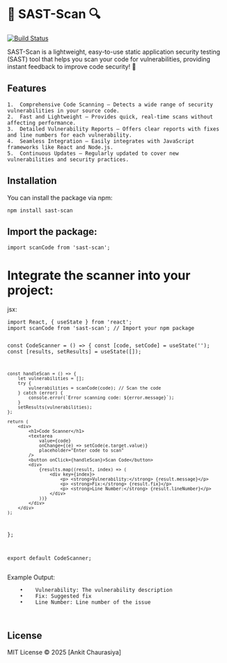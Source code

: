 <h1 class="code-line" data-line-start=0 data-line-end=1 ><a id="_SASTScan__0"></a>📜 SAST-Scan 🔍</h1>
<p class="has-line-data" data-line-start="2" data-line-end="3"><a href="https://travis-ci.org/joemccann/dillinger"><img src="https://travis-ci.org/joemccann/dillinger.svg?branch=master" alt="Build Status"></a></p>
<p class="has-line-data" data-line-start="4" data-line-end="5">SAST-Scan is a lightweight, easy-to-use static application security testing (SAST) tool that helps you scan your code for vulnerabilities, providing instant feedback to improve code security! 🚀</p>
<h2 class="code-line" data-line-start=7 data-line-end=8 ><a id="Features_7"></a>Features</h2>
<pre><code>1.  Comprehensive Code Scanning – Detects a wide range of security vulnerabilities in your source code.
2.  Fast and Lightweight – Provides quick, real-time scans without affecting performance.
3.  Detailed Vulnerability Reports – Offers clear reports with fixes and line numbers for each vulnerability.
4.  Seamless Integration – Easily integrates with JavaScript frameworks like React and Node.js.
5.  Continuous Updates – Regularly updated to cover new vulnerabilities and security practices.
</code></pre>
<h2 class="code-line" data-line-start=19 data-line-end=20 ><a id="Installation_19"></a>Installation</h2>
<p class="has-line-data" data-line-start="21" data-line-end="22">You can install the package via npm:</p>
<pre><code class="has-line-data" data-line-start="24" data-line-end="26" class="language-sh">npm install sast-scan
</code></pre>
<h2 class="code-line" data-line-start=26 data-line-end=27 ><a id="Import_the_package_26"></a>Import the package:</h2>
<pre><code class="has-line-data" data-line-start="29" data-line-end="31" class="language-js"><span class="hljs-keyword">import</span> scanCode <span class="hljs-keyword">from</span> <span class="hljs-string">'sast-scan'</span>;
</code></pre>
<h1 class="code-line" data-line-start=35 data-line-end=36 ><a id="Integrate_the_scanner_into_your_project_35"></a>Integrate the scanner into your project:</h1>
<p class="has-line-data" data-line-start="38" data-line-end="39">jsx:</p>
<pre><code class="has-line-data" data-line-start="41" data-line-end="82" class="language-js">import React, { useState } from 'react';
import scanCode from 'sast-scan'; // Import your npm package

const CodeScanner = () => {
    const [code, setCode] = useState('');
    const [results, setResults] = useState([]);

    const handleScan = () => {
        let vulnerabilities = [];
        try {
            vulnerabilities = scanCode(code); // Scan the code
        } catch (error) {
            console.error(`Error scanning code: ${error.message}`);
        }
        setResults(vulnerabilities);
    };

    return (
        <div>
            <h1>Code Scanner</h1>
            <textarea
                value={code}
                onChange={(e) => setCode(e.target.value)}
                placeholder="Enter code to scan"
            />
            <button onClick={handleScan}>Scan Code</button>
            <div>
                {results.map((result, index) => (
                    <div key={index}>
                        <p> <strong>Vulnerability:</strong> {result.message}</p>
                        <p> <strong>Fix:</strong> {result.fix}</p>
                        <p> <strong>Line Number:</strong> {result.lineNumber}</p>
                    </div>
                ))}
            </div>
        </div>
    );
};

export default CodeScanner;
</code></pre>
<p class="has-line-data" data-line-start="83" data-line-end="84">Example Output:</p>
<pre><code class="has-line-data" data-line-start="86" data-line-end="91" class="language-sh">    •    Vulnerability: The vulnerability description
    •    Fix: Suggested fix
    •    Line Number: Line number of the issue

</code></pre>
<h2 class="code-line" data-line-start=92 data-line-end=93 ><a id="License_92"></a>License</h2>
<p class="has-line-data" data-line-start="94" data-line-end="95">MIT License © 2025 [Ankit Chaurasiya]</p>
